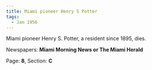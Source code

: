 ```yaml
---  
title: Miami pioneer Henry S Potter  
tags:  
  - Jan 1956  
---  
```

  
Miami pioneer Henry S. Potter, a resident since 1895, dies.  
  
Newspapers: **Miami Morning News or The Miami Herald**  
  
Page: **8**, Section: **C** 
